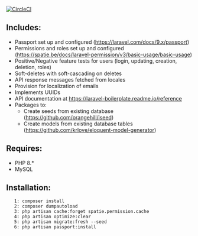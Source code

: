 [![CircleCI](https://dl.circleci.com/status-badge/img/gh/rooirampokker/laravel_boilerplate/tree/master.svg?style=svg)](https://dl.circleci.com/status-badge/redirect/gh/rooirampokker/laravel_boilerplate/tree/master)
## Includes:
- Passport set up and configured (https://laravel.com/docs/9.x/passport)
- Permissions and roles set up and configured (https://spatie.be/docs/laravel-permission/v3/basic-usage/basic-usage)
- Positive/Negative feature tests for users (login, updating, creation, deletion, roles)
- Soft-deletes with soft-cascading on deletes
- API response messages fetched from locales
- Provision for localization of emails 
- Implements UUIDs
- API documentation at https://laravel-boilerplate.readme.io/reference
- Packages to:
    - Create seeds from existing database (https://github.com/orangehill/iseed)
    - Create models from existing database tables (https://github.com/krlove/eloquent-model-generator)
## Requires:
- PHP 8.*
- MySQL
## Installation:
```0: Create database if it doesn't exist already or ensure that it's empty if it does exist (drop tables, leave database intact)
   1: composer install
   2: composer dumpautoload
   3: php artisan cache:forget spatie.permission.cache
   4: php artisan optimize:clear
   5: php artisan migrate:fresh --seed
   6: php artisan passport:install
   ```
